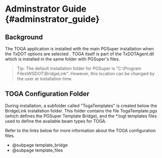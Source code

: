 Adminstrator Guide {#adminstrator_guide}
============

Background
----------
The TOGA application is installed with the main PGSuper installation when the TxDOT options are selected . TOGA itself is part of the TxDOTAgent.dll which is installed in the same folder with PGSuper's files.

> Tip: The default installation folder for PGSuper is "C:\Program Files\WSDOT\BridgeLink". However, this location can be changed by the user at installation time.

TOGA Configuration Folder
-------------------------
During installation, a subfolder called "TogaTemplates" is created below the BridgeLink installation folder. This folder contains the file TogaTemplate.pgs (which defines the PGSuper Template Bridge), and the *.togt templates files used to define the available beam types for TOGA.

Refer to the links below for more information about the TOGA configuration files.
* @subpage template_bridge
* @subpage template_files
